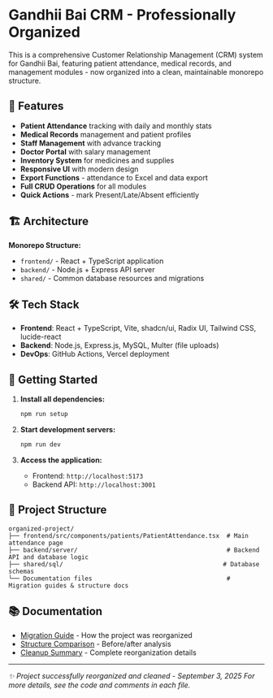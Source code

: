 # Gandhii Bai CRM - Professionally Organized

This is a comprehensive Customer Relationship Management (CRM) system for Gandhii Bai, featuring patient attendance, medical records, and management modules - now organized into a clean, maintainable monorepo structure.

## 🎯 Features
- **Patient Attendance** tracking with daily and monthly stats
- **Medical Records** management and patient profiles
- **Staff Management** with advance tracking
- **Doctor Portal** with salary management
- **Inventory System** for medicines and supplies
- **Responsive UI** with modern design
- **Export Functions** - attendance to Excel and data export
- **Full CRUD Operations** for all modules
- **Quick Actions** - mark Present/Late/Absent efficiently

## 🏗️ Architecture

**Monorepo Structure:**
- `frontend/` - React + TypeScript application  
- `backend/` - Node.js + Express API server
- `shared/` - Common database resources and migrations

## 🛠️ Tech Stack
- **Frontend**: React + TypeScript, Vite, shadcn/ui, Radix UI, Tailwind CSS, lucide-react
- **Backend**: Node.js, Express.js, MySQL, Multer (file uploads)
- **DevOps**: GitHub Actions, Vercel deployment

## 🚀 Getting Started

1. **Install all dependencies:**
   ```bash
   npm run setup
   ```

2. **Start development servers:**
   ```bash
   npm run dev
   ```

3. **Access the application:**
   - Frontend: `http://localhost:5173`
   - Backend API: `http://localhost:3001`

## 📁 Project Structure
```
organized-project/
├── frontend/src/components/patients/PatientAttendance.tsx  # Main attendance page
├── backend/server/                                         # Backend API and database logic
├── shared/sql/                                            # Database schemas
└── Documentation files                                     # Migration guides & structure docs
```

## 📚 Documentation
- [Migration Guide](MIGRATION_GUIDE.md) - How the project was reorganized
- [Structure Comparison](STRUCTURE_COMPARISON.md) - Before/after analysis  
- [Cleanup Summary](CLEANUP_SUMMARY.md) - Complete reorganization details

---
*✨ Project successfully reorganized and cleaned - September 3, 2025*
*For more details, see the code and comments in each file.*
